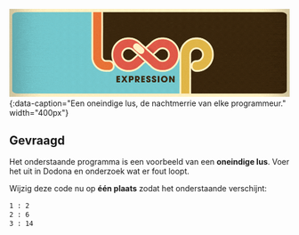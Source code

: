 ![Een oneindige lus, de nachtmerrie van elke programmeur.](media/loop.gif "Een oneindige lus, de nachtmerrie van elke programmeur."){:data-caption="Een oneindige lus, de nachtmerrie van elke programmeur." width="400px"}

## Gevraagd

Het onderstaande programma is een voorbeeld van een **oneindige lus**. Voer het uit in Dodona en onderzoek wat er fout loopt.

Wijzig deze code nu op **één plaats** zodat het onderstaande verschijnt:

```
1 : 2
2 : 6
3 : 14
```